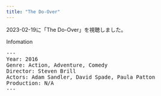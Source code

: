 ```yaml
---
title: "The Do-Over"
---
```

2023-02-19に「The Do-Over」を視聴しました。

Infomation
<pre>
---
Year: 2016
Genre: Action, Adventure, Comedy
Director: Steven Brill
Actors: Adam Sandler, David Spade, Paula Patton
Production: N/A
---
</pre>